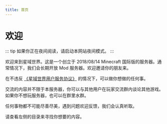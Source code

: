 ```yaml
---
title: 首页
---
```


# 欢迎

::: tip
如果你正在夜间阅读，请启动本网站夜间模式。
:::

欢迎来到星域世界。这是一个创立于 2018/08/14  Minecraft 国际版的服务器。通常情况下，我们会长期开放 Mod 服务器。欢迎邀请你的朋友来。

在不违反 [《星域世界用户服务协议》](https://docs.qq.com/doc/DYVp3bG9aVHNOWWth) 的情况下，可以做你想做的任何事。

交流的内容并不限于本服务器，你可以与其他用户在玩家交流群内谈论其他游戏。如果你不想玩服务器，也可以在群里水群。

任何事物都不可能尽善尽美，遇到问题欢迎反馈，我们会认真听取。

请查看左侧的目录来寻找你想要的内容。  
